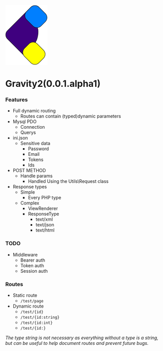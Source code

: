 ![Gravity logo](public/assets/img/logo.png)

# Gravity2(0.0.1.alpha1)

### Features
* Full dynamic routing
    * Routes can contain (typed)dynamic parameters
* Mysql PDO
    * Connection
    * Querys
* ini.json
    * Sensitive data
        * Password
        * Email
        * Tokens
        * Ids
* POST METHOD
    * Handle params
        * Handled Using the Utils\Request class
* Response types
    * Simple
        * Every PHP type
    * Complex
        * ViewRenderer
        * ResponseType
            * text/xml
            * text/json
            * text/html

### TODO
* Middleware
    * Bearer auth
    * Token auth
    * Session auth

### Routes

* Static route
    * `/test/page`
* Dynamic route
    * `/test/{id}`  
    * `/test/{id:string}`
    * `/test/{id:int}`
    * `/test/{id:}`

*The type string is not necessary as everything without a type is a string, but can be useful to help document routes and prevent future bugs.*